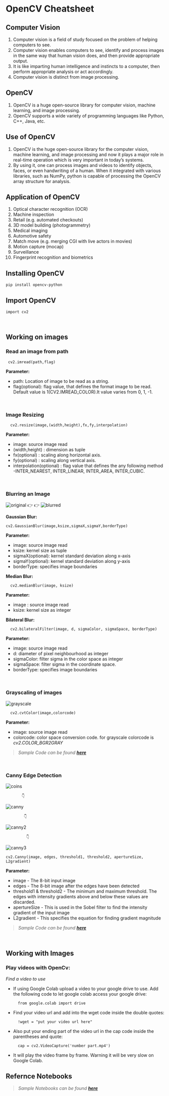 
# OpenCV Cheatsheet

## Computer Vision
1. Computer vision is a field of study focused on the problem of helping computers to see.
2. Computer vision enables computers to see, identify and process images in the same way that human vision does, and then provide appropriate output. 
3. It is like imparting human intelligence and instincts to a computer, then perform appropriate analysis or act accordingly.
4. Computer vision is distinct from image processing.

## OpenCV
1. OpenCV is a huge open-source library for computer vision, machine learning, and image processing.
2. OpenCV supports a wide variety of programming languages like Python, C++, Java, etc.

## Use of OpenCV
1. OpenCV is the huge open-source library for the computer vision, machine learning, and image processing and now it plays a major role in real-time operation which is very important in today’s systems.
2. By using it, one can process images and videos to identify objects, faces, or even handwriting of a human. When it integrated with various libraries, such as NumPy, python is capable of processing the OpenCV array structure for analysis.

## Application of OpenCV

1. Optical character recognition (OCR)
2. Machine inspection
3. Retail (e.g. automated checkouts)
4. 3D model building (photogrammetry)
5. Medical imaging
6. Automotive safety
7. Match move (e.g. merging CGI with live actors in movies)
8. Motion capture (mocap)
9. Surveillance
10. Fingerprint recognition and biometrics

## Installing OpenCV
    pip install opencv-python

## Import OpenCV
    import cv2

<br>

## Working on images
  
### Read an image from path
     cv2.imread(path,flag)
  
  **Parameter:**
  - path: Location of image to be read as a string.
  - flag(optional): flag value, that defines the format image to be read. Default value is 1(CV2.IMREAD_COLOR).It value varies from 0, 1, -1.
 
  
<br>

  ### Image Resizing
      cv2.resize(image,(width,height),fx,fy,interpolation)
  **Parameter:**
  - image: source image read
  - (width,height) : dimension as tuple
  - fx(optional) : scaling along horizontal axis.
  - fy(optional) : scaling along vertical axis.
  - interpolation(optional) : flag value that defines the any following method -INTER_NEAREST, INTER_LINEAR, INTER_AREA, INTER_CUBIC.
  

<br>

  ### Blurring an Image
  ![original](Images/original.png)  👉 👉
  ![blurred](Images/blurred.png)
  
  **Gaussian Blur:**
  
    cv2.GaussianBlur(image,ksize,sigmaX,sigmaY,borderType)
  **Parameter:**
  - image: source image read
  - ksize: kernel size as tuple
  - sigmaX(optional): kernel standard deviation along x-axis
  - sigmaY(optional): kernel standard deviation along y-axis
  - borderType: specifies image boundaries
  
  **Median Blur:**
  
      cv2.medianBlur(image, ksize)
  **Parameter:**
  - image : source image read
  - ksize: kernel size as integer
  
  **Bilateral Blur:**
  
      cv2.bilateralFilter(image, d, sigmaColor, sigmaSpace, borderType)
  **Parameter:**
  - image: source image read
  - d: diameter of pixel neighbourhood as integer
  - sigmaColor: filter sigma in the color space as integer
  - sigmaSpace: filter sigma in the coordinate space.
  - borderType: specifies image boundaries 
  

  <br>
  
  ### Grayscaling of images
  ![grayscale](Images/grayscale.png)
  
      cv2.cvtColor(image,colorcode)
  **Parameter:**
  - image: source image read
  - colorcode: color space conversion code.
  for grayscale colorcode is *cv2.COLOR_BGR2GRAY*


>  *Sample Code can be found **[here](Notebooks/OpenCV.ipynb)***
<br>

### Canny Edge Detection 
![coins](Images/coins.png)

           👇
![canny](Images/canny.png)

            👇
![canny2](Images/canny2.png)

             👇
![canny3](Images/canny3.png)

    cv2.Canny(image, edges, threshold1, threshold2, apertureSize, L2gradient)
 **Parameter:**
- image - The 8-bit input image
- edges - The 8-bit image after the edges have been detected
- threshold1 & threshold2 - The minimum and maximum threshold. The edges with intensity gradients above and below these values are discarded.
- apertureSize - This is used in the Sobel filter to find the intensity gradient of the input image
- L2gradient - This specifies the equation for finding gradient magnitude


> *Sample Code can be found **[here](Notebooks/Canny_edge_detection.ipynb)***
<br>

## Working with Images

### Play videos with OpenCv:
*Find a video to use* 
- If using Google Colab upload a video to your google drive to use. Add the following code to let google colab access your google drive:

        from google.colab import drive

- Find your video url and add into the wget code inside the double quotes: 

        !wget = "put your video url here"

- Also put your ending part of the video url in the cap code inside the parentheses and quote: 

        cap = cv2.VideoCapture('number part.mp4')

- It will play the video frame by frame. Warning it will be very slow on Google Colab.

## Refernce Notebooks

> *Sample Notebooks can be found **[here](Notebooks)***


<br>





